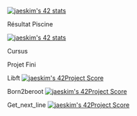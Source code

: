 [![jaeskim's 42 stats](https://badge42.herokuapp.com/api/stats/lduboulo?cursus=C%20Piscine&darmode=true&privacyEmail=true)](https://github.com/JaeSeoKim/badge42)

Résultat Piscine

[![jaeskim's 42 stats](https://badge42.herokuapp.com/api/stats/lduboulo?privacyEmail=true&darkmode=true)](https://github.com/JaeSeoKim/badge42)

Cursus

Projet Fini

Libft  [![jaeskim's 42Project Score](https://badge42.herokuapp.com/api/project/lduboulo/Libft)](https://github.com/JaeSeoKim/badge42)

Born2beroot [![jaeskim's 42Project Score](https://badge42.herokuapp.com/api/project/lduboulo/Born2beroot)](https://github.com/JaeSeoKim/badge42)

Get_next_line [![jaeskim's 42Project Score](https://badge42.herokuapp.com/api/project/lduboulo/get_next_line)](https://github.com/JaeSeoKim/badge42)
